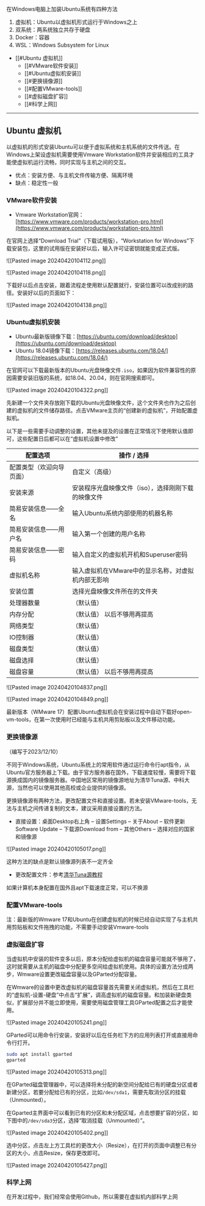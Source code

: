 在Windows电脑上加装Ubuntu系统有四种方法

1. 虚拟机：Ubuntu以虚拟机形式运行于Windows之上
2. 双系统：两系统独立共存于硬盘
3. Docker：容器
4. WSL：Windows Subsystem for Linux

+ [[#Ubuntu 虚拟机]]
	+ [[#VMware软件安装]]
	+ [[#Ubuntu虚拟机安装]]
	+ [[#更换镜像源]]
	+ [[#配置VMware-tools]]
	+ [[#虚拟磁盘扩容]]
	+ [[#科学上网]]

---
## Ubuntu 虚拟机

以虚拟机的形式安装Ubuntu可以便于虚拟系统和主机系统的文件传送。在Windows上架设虚拟机需要使用Vmware Workstation软件并安装相应的工具才能使虚拟机运行流畅，同时实现与主机之间的交互。

+ 优点：安装方便、与主机文件传输方便、隔离环境
+ 缺点：稳定性一般

### VMware软件安装

+ Vmware Workstation官网：[https://www.vmware.com/products/workstation-pro.html](https://www.vmware.com/products/workstation-pro.html)

在官网上选择“Download Trial”（下载试用版），“Workstation for Windows”下载安装包，这里的试用版在安装好以后，输入许可证密钥就能变成正式版。

![[Pasted image 20240420104112.png]]

![[Pasted image 20240420104118.png]]

下载好以后点击安装，跟着流程走使用默认配置就行，安装位置可以改成别的路径。安装好以后的页面如下：

![[Pasted image 20240420104138.png]]


### Ubuntu虚拟机安装

+ Ubuntu最新版镜像下载：[https://ubuntu.com/download/desktop](https://ubuntu.com/download/desktop)
+ Ubuntu 18.04镜像下载：[https://releases.ubuntu.com/18.04/](https://releases.ubuntu.com/18.04/)

在官网可以下载最新版本的Ubuntu光盘映像文件`.iso`，如果因为软件兼容性的原因需要安装旧版的系统，如18.04、20.04，则在官网搜索即可。

![[Pasted image 20240420104322.png]]

先新建一个文件夹存放刚下载的Ubuntu光盘映像文件，这个文件夹也作为之后创建的虚拟机的文件储存路径。点击VMware主页的“创建新的虚拟机”，开始配置虚拟机。

以下是一些需要手动调整的设置，其他未提及的设置在正常情况下使用默认值即可，这些配置日后都可以在“虚拟机设置中修改”

| **配置选项**     | **操作 / 选择**                  |
| ------------ | ---------------------------- |
| 配置类型（欢迎向导页面） | 自定义（高级）                      |
| 安装来源         | 安装程序光盘映像文件（iso），选择刚刚下载的映像文件  |
| 简易安装信息——全名   | 输入Ubuntu系统内部使用的机器名称          |
| 简易安装信息——用户名  | 输入第一个创建的用户名称                 |
| 简易安装信息——密码   | 输入自定义的虚拟机开机和Superuser密码      |
| 虚拟机名称        | 输入虚拟机在VMware中的显示名称，对虚拟机内部无影响 |
| 安装位置         | 选择光盘映像文件所在的文件夹               |
| 处理器数量        | （默认值）                        |
| 内存分配         | （默认值） 以后不够用再提高               |
| 网络类型         | （默认值）                        |
| IO控制器        | （默认值）                        |
| 磁盘类型         | （默认值）                        |
| 磁盘选择         | （默认值）                        |
| 磁盘容量         | （默认值） 以后不够用再提高               |

![[Pasted image 20240420104837.png]]

![[Pasted image 20240420104849.png]]

最新版本（WMware 17）配置Ubuntu虚拟机会在安装过程中自动下载好open-vm-tools，在第一次使用时已经能与主机共用剪贴板以及文件移动功能。


### 更换镜像源

（编写于2023/12/10）

不同于Windows系统，Ubuntu系统上的常用软件通过运行命令行apt指令，从Ubuntu官方服务器上下载。由于官方服务器在国外，下载速度较慢，需要将下载源换成国内的镜像服务器。中国地区常用的镜像源地址为清华Tuna源、中科大源，当然也可以使用其他高校或企业提供的镜像源。

更换镜像源有两种方法，更改配置文件和直接设置。若未安装VMware-tools，无法与主机之间传递复制的文本，建议采用直接设置的方法。

+ 直接设置：桌面Desktop右上角 – 设置Settings – 关于About – 软件更新Software Update – 下载源Download from – 其他Others – 选择对应的国家和镜像源

![[Pasted image 20240420105017.png]]

这种方法的缺点是默认镜像源列表不一定齐全

+ 更改配置文件：参考[清华Tuna源教程](https://mirrors.tuna.tsinghua.edu.cn/help/ubuntu/)

如果计算机本身配置在国外且apt下载速度正常，可以不换源

### 配置VMware-tools

注：最新版的Wmware 17和Ubuntu在创建虚拟机的时候已经自动实现了与主机共用剪贴板和文件拖拽的功能，不需要手动安装Vmware-tools


### 虚拟磁盘扩容

当虚拟机中安装的软件变多以后，原本分配给虚拟机的磁盘容量可能就不够用了，这时就需要从主机的磁盘中分配更多空间给虚拟机使用。具体的设置方法分成两步，Wmware设置更改磁盘容量以及GParted分配容量。

在Wmware的设置中更改虚拟机的磁盘容量首先需要关闭虚拟机，然后在工具栏的“虚拟机-设置-硬盘”中点击“扩展”，调高虚拟机的磁盘容量。和加装新硬盘类似，扩展部分并不能立即使用，需要使用磁盘管理工具GParted配置之后才能使用。

![[Pasted image 20240420105241.png]]

GParted可以用命令行安装，安装好以后在任务栏下方的应用列表打开或直接用命令行打开。

```bash
sudo apt install gparted
gparted
```

![[Pasted image 20240420105313.png]]

在GParted磁盘管理器中，可以选择将未分配的新空间分配给已有的硬盘分区或者新建分区，若要分配给已有的分区，比如`/dev/sda1`，需要先取消分区的挂载（Unmounted）。

在Gparted主界面中可以看到已有的分区和未分配区域，点击想要扩容的分区，如下图中的`/dev/sda3`分区，选择“取消挂载（Unmounted）”。

![[Pasted image 20240420105402.png]]

选中分区，点击左上方工具栏的更改大小（Resize），在打开的页面中调整已有分区的大小，点击Resize，保存更改即可。

![[Pasted image 20240420105427.png]]


### 科学上网

在开发过程中，我们经常会使用Github，所以需要在虚拟机内部科学上网
